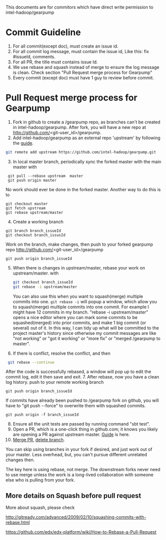 This documents are for commitors which have direct write permission to intel-hadoop/gearpump

Commit Guideline
========================
1.	For all commit(except doc), must create an issue id.
2.	For all commit log message, must contain the issue id, Like this: fix #issueId, comments.
3.	For all PR, the title must contains issue Id.
4.	We use rebase and squash instead of merge to ensure the log message is clean. Check section "Pull Request merge process for Gearpump"
5.	Every commit (except doc) must have 1 guy to review before commit.

Pull Request merge process for Gearpump
========================
1. Fork in github to create a /gearpump repo, as branches can't be created in intel-hadoop/gearpump. After fork, you will have a new repo at http://github.com/<git-user_id>/gearpump.
2. Add intel-hadoop/gearpump as an external repo 'upstream' by following the [guide](https://help.github.com/articles/configuring-a-remote-for-a-fork/).

  ```bash
  git remote add upstream https://github.com/intel-hadoop/gearpump.git
  ```

3. In local master branch, periodically sync the forked master with the main master with 
 
  ```
   git pull --rebase upstream  master
   git push origin master
  ``` 
No work should ever be done in the forked master. Another way to do this is to 

 ```
 git checkout master
 git fetch upstream
 git rebase upstream/master
 ```

4. Create a working branch

  ```
  git branch branch_issueId
  git checkout branch_issusId
  ```

  Work on the branch, make changes, then push to your forked gearpump repo http://github.com/<git-user_id>/gearpump

  ```
  git push origin branch_issueId
  ```

5. When there is changes in upstream/master, rebase your work on upstream/master. with

   ```bash
   git checkout branch_issueId
   git rebase -i upstream/master
   ```

   You can also use this when you want to squash(merge) multiple commits into one.
   ```git rebase -i``` will popup a window, which allow you to squash(merge) multiple commits into one commit.
   For example I might have 12 commits in my branch. "rebase -i upstream/master" opens a nice editor where you can mark some commits to be squashed(merged) into prior commits, and make 1 big commit (or several) out of it. In this way, I can tidy up what will be committed to the project master's history since otherwise my commit messages are like "not working" or "got it working" or "more fix" or "merged <git-user-id>/gearpump to master".

6. If there is conflict, resolve the conflict, and then 

  ```bash
   git rebase --continue  
  ```

  After the code is successfully rebased, a window will pop up to edit the commit log, edit it then save and exit.
7. After rebase, now you have a clean log history. push to your remote working branch

  ```
  git push origin branch_issueId
  ```

  If commits have already been pushed to <git-user-id>/gearpump fork on github, you will have to "git push --force" to overwrite them with squashed commits.

  ```
  git push origin -f branch_issueId
  ```

8. Ensure all the unit tests are passed by running command "sbt test".
6. Open a PR, which is a one-click thing in github.com; it knows you likely are opening a PR against upstream master. [Guide](https://help.github.com/articles/creating-a-pull-request) is here.
7. [Merge PR](https://help.github.com/articles/merging-a-pull-request), [delete branch](https://help.github.com/articles/deleting-unused-branches).


You can skip using branches in your fork if desired, and just work out of your master. Less overhead, but, you can't pursue different unrelated changes then.

The key here is using rebase, not merge. The downstream forks never need to use merge unless the work is a long-lived collaboration with someone else who is pulling from your fork.

More details on Squash before pull request
---------------------------
More about squash, please check 

http://gitready.com/advanced/2009/02/10/squashing-commits-with-rebase.html 

https://github.com/edx/edx-platform/wiki/How-to-Rebase-a-Pull-Request
